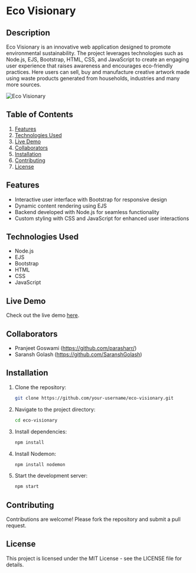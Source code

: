 # Eco Visionary

## Description
Eco Visionary is an innovative web application designed to promote environmental sustainability. The project leverages technologies such as Node.js, EJS, Bootstrap, HTML, CSS, and JavaScript to create an engaging user experience that raises awareness and encourages eco-friendly practices. Here users can sell, buy and manufacture creative artwork made using waste products generated from households, industries and many more sources.

<img src="https://i.ibb.co/gMgKg84s/Screenshot-2025-02-01-185619.png" alt="Eco Visionary">

## Table of Contents
1. [Features](#features)
2. [Technologies Used](#technologies-used)
3. [Live Demo](#live-demo)
4. [Collaborators](#collaborators)
5. [Installation](#installation)
6. [Contributing](#contributing)
7. [License](#license)

## Features
- Interactive user interface with Bootstrap for responsive design
- Dynamic content rendering using EJS
- Backend developed with Node.js for seamless functionality
- Custom styling with CSS and JavaScript for enhanced user interactions

## Technologies Used
- Node.js
- EJS
- Bootstrap
- HTML
- CSS
- JavaScript

## Live Demo
Check out the live demo [here](https://ecovisionary.onrender.com).

## Collaborators
- Pranjeet Goswami (https://github.com/parasharr/)
- Saransh Golash (https://github.com/SaranshGolash)

## Installation
1. Clone the repository:
   ```bash
   git clone https://github.com/your-username/eco-visionary.git
2. Navigate to the project directory:
   ```bash
   cd eco-visionary
3. Install dependencies:
   ```bash
   npm install
4. Install Nodemon:
   ```bash
   npm install nodemon
5. Start the development server:
   ```bash
   npm start
   
## Contributing
Contributions are welcome! Please fork the repository and submit a pull request.

## License
This project is licensed under the MIT License - see the LICENSE file for details.
